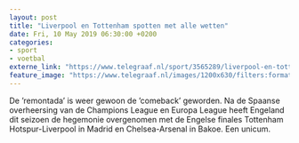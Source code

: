```yaml
---
layout: post
title: "Liverpool en Tottenham spotten met alle wetten"
date: Fri, 10 May 2019 06:30:00 +0200
categories: 
- sport 
- voetbal 
externe_link: "https://www.telegraaf.nl/sport/3565289/liverpool-en-tottenham-spotten-met-alle-wetten"
feature_image: "https://www.telegraaf.nl/images/1200x630/filters:format(jpeg):quality(80)/cdn-kiosk-api.telegraaf.nl/97ba1624-72e3-11e9-9251-02c309bc01c1.jpg"
---
```


<p class="intro">De ’remontada’ is weer gewoon de ’comeback’ geworden. Na de Spaanse overheersing van de Champions League en Europa League heeft Engeland dit seizoen de hegemonie overgenomen met de Engelse finales Tottenham Hotspur-Liverpool in Madrid en Chelsea-Arsenal in Bakoe. Een unicum.</p>
